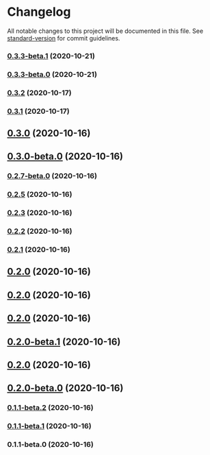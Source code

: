 # Changelog

All notable changes to this project will be documented in this file. See [standard-version](https://github.com/conventional-changelog/standard-version) for commit guidelines.

### [0.3.3-beta.1](https://github.com/culinary-canvas/cc-next/compare/v0.3.3-beta.0...v0.3.3-beta.1) (2020-10-21)

### [0.3.3-beta.0](https://github.com/culinary-canvas/cc-next/compare/v0.3.2...v0.3.3-beta.0) (2020-10-21)

### [0.3.2](https://github.com/culinary-canvas/cc-next/compare/v0.3.1...v0.3.2) (2020-10-17)

### [0.3.1](https://github.com/culinary-canvas/cc-next/compare/v0.3.0...v0.3.1) (2020-10-17)

## [0.3.0](https://github.com/culinary-canvas/cc-next/compare/v0.3.0-beta.0...v0.3.0) (2020-10-16)

## [0.3.0-beta.0](https://github.com/culinary-canvas/cc-next/compare/v0.2.7-beta.0...v0.3.0-beta.0) (2020-10-16)

### [0.2.7-beta.0](https://github.com/culinary-canvas/cc-next/compare/v0.2.5...v0.2.7-beta.0) (2020-10-16)

### [0.2.5](https://github.com/culinary-canvas/cc-next/compare/v0.2.3...v0.2.5) (2020-10-16)

### [0.2.3](https://github.com/culinary-canvas/cc-next/compare/v0.2.2...v0.2.3) (2020-10-16)

### [0.2.2](https://github.com/culinary-canvas/cc-next/compare/v0.2.1...v0.2.2) (2020-10-16)

### [0.2.1](https://github.com/culinary-canvas/cc-next/compare/v0.2.0-beta.1...v0.2.1) (2020-10-16)

## [0.2.0](https://github.com/culinary-canvas/cc-next/compare/v0.2.0-beta.0...v0.2.0) (2020-10-16)

## [0.2.0](https://github.com/culinary-canvas/cc-next/compare/v0.2.0-beta.1...v0.2.0) (2020-10-16)

## [0.2.0](https://github.com/culinary-canvas/cc-next/compare/v0.2.0-beta.0...v0.2.0) (2020-10-16)

## [0.2.0-beta.1](https://github.com/culinary-canvas/cc-next/compare/v0.2.0-beta.0...v0.2.0-beta.1) (2020-10-16)

## [0.2.0](https://github.com/culinary-canvas/cc-next/compare/v0.2.0-beta.0...v0.2.0) (2020-10-16)

## [0.2.0-beta.0](https://github.com/culinary-canvas/cc-next/compare/v0.1.1-beta.2...v0.2.0-beta.0) (2020-10-16)

### [0.1.1-beta.2](https://github.com/culinary-canvas/cc-next/compare/v0.1.1-beta.1...v0.1.1-beta.2) (2020-10-16)

### [0.1.1-beta.1](https://github.com/culinary-canvas/cc-next/compare/v0.1.1-beta.0...v0.1.1-beta.1) (2020-10-16)

### 0.1.1-beta.0 (2020-10-16)
